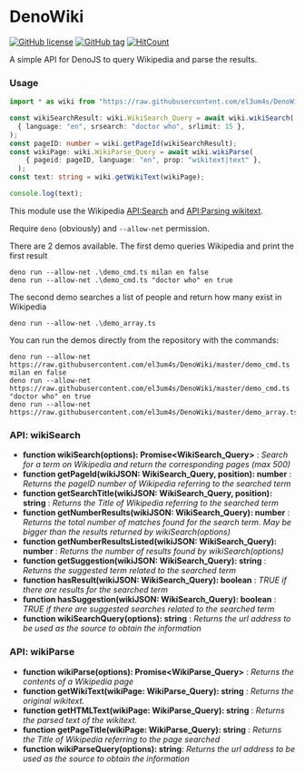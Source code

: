 # DenoWiki

[![GitHub license](https://img.shields.io/github/license/el3um4s/DenoWiki.svg)](https://github.com/el3um4s/DenoWiki/blob/master/LICENSE)
[![GitHub tag](https://img.shields.io/github/tag/el3um4s/DenoWiki.svg)](https://GitHub.com/el3um4s/DenoWiki/tags/)
[![HitCount](http://hits.dwyl.com/el3um4s/DenoWiki.svg)](http://hits.dwyl.com/el3um4s/DenoWiki)


A simple API for DenoJS to query Wikipedia and parse the results.

### Usage

```typescript
import * as wiki from "https://raw.githubusercontent.com/el3um4s/DenoWiki/master/mod.ts";

const wikiSearchResult: wiki.WikiSearch_Query = await wiki.wikiSearch(
  { language: "en", srsearch: "doctor who", srlimit: 15 },
);
const pageID: number = wiki.getPageId(wikiSearchResult);
const wikiPage: wiki.WikiParse_Query = await wiki.wikiParse(
    { pageid: pageID, language: "en", prop: "wikitext|text" },
  );
const text: string = wiki.getWikiText(wikiPage);

console.log(text);
```

This module use the Wikipedia [API:Search](https://www.mediawiki.org/wiki/API:Search) and [API:Parsing wikitext](https://www.mediawiki.org/wiki/API:Parsing_wikitext).

Require `deno` (obviously) and `--allow-net` permission.

There are 2 demos available. The first demo queries Wikipedia and print the first result

```
deno run --allow-net .\demo_cmd.ts milan en false
deno run --allow-net .\demo_cmd.ts "doctor who" en true
```

The second demo searches a list of people and return how many exist in Wikipedia

```
deno run --allow-net .\demo_array.ts
```

You can run the demos directly from the repository with the commands:

```
deno run --allow-net https://raw.githubusercontent.com/el3um4s/DenoWiki/master/demo_cmd.ts milan en false
deno run --allow-net https://raw.githubusercontent.com/el3um4s/DenoWiki/master/demo_cmd.ts "doctor who" en true
deno run --allow-net https://raw.githubusercontent.com/el3um4s/DenoWiki/master/demo_array.ts
```

### API: wikiSearch

* **function wikiSearch(options): Promise<WikiSearch_Query>** : _Search for a term on Wikipedia and return the corresponding pages (max 500)_
* **function getPageId(wikiJSON: WikiSearch_Query, position): number** : _Returns the pageID number of Wikipedia referring to the searched term_
* **function getSearchTitle(wikiJSON: WikiSearch_Query, position): string** : _Returns the Title of Wikipedia referring to the searched term_
* **function getNumberResults(wikiJSON: WikiSearch_Query): number** : _Returns the total number of matches found for the search term. May be bigger than the results returned by wikiSearch(options)_
* **function getNumberResultsListed(wikiJSON: WikiSearch_Query): number** : _Returns the number of results found by wikiSearch(options)_
* **function getSuggestion(wikiJSON: WikiSearch_Query): string** : _Returns the suggested term related to the searched term_
* **function hasResult(wikiJSON: WikiSearch_Query): boolean** : _TRUE if there are results for the searched term_
* **function hasSuggestion(wikiJSON: WikiSearch_Query): boolean** : _TRUE if there are suggested searches related to the searched term_
* **function wikiSearchQuery(options): string** : _Returns the url address to be used as the source to obtain the information_

### API: wikiParse

* **function wikiParse(options): Promise<WikiParse_Query>** : _Returns the contents of a Wikipedia page_
* **function getWikiText(wikiPage: WikiParse_Query): string** : _Returns the original wikitext._
* **function getHTMLText(wikiPage: WikiParse_Query): string** : _Returns the parsed text of the wikitext._
* **function getPageTitle(wikiPage: WikiParse_Query): string** : _Returns the Title of Wikipedia referring to the page searched_
* **function wikiParseQuery(options): string**: _Returns the url address to be used as the source to obtain the information_

